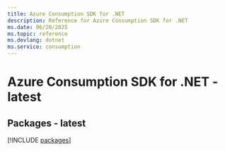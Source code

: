 ```yaml
---
title: Azure Consumption SDK for .NET
description: Reference for Azure Consumption SDK for .NET
ms.date: 06/20/2025
ms.topic: reference
ms.devlang: dotnet
ms.service: consumption
---
```

# Azure Consumption SDK for .NET - latest
## Packages - latest
[!INCLUDE [packages](consumption-index.md)]